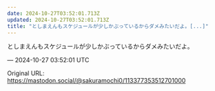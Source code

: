 ```yaml
---
date: 2024-10-27T03:52:01.713Z
updated: 2024-10-27T03:52:01.713Z
title: "としまえんもスケジュールが少しかぶっているからダメみたいだよ。[...]"
---
```


<p>としまえんもスケジュールが少しかぶっているからダメみたいだよ。</p>

&mdash; 2024-10-27 03:52:01 UTC

Original URL: https://mastodon.social/@sakuramochi0/113377353512701000

